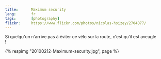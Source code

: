 ```yaml
---
title:      Maximum security
lang:       fr
tags:       [photography]
flickr:     https://www.flickr.com/photos/nicolas-hoizey/2704877/
---
```


Si quelqu'un n'arrive pas à éviter ce vélo sur la route, c'est qu'il est aveugle !

{% respimg "20100212-Maximum-security.jpg", page %}
